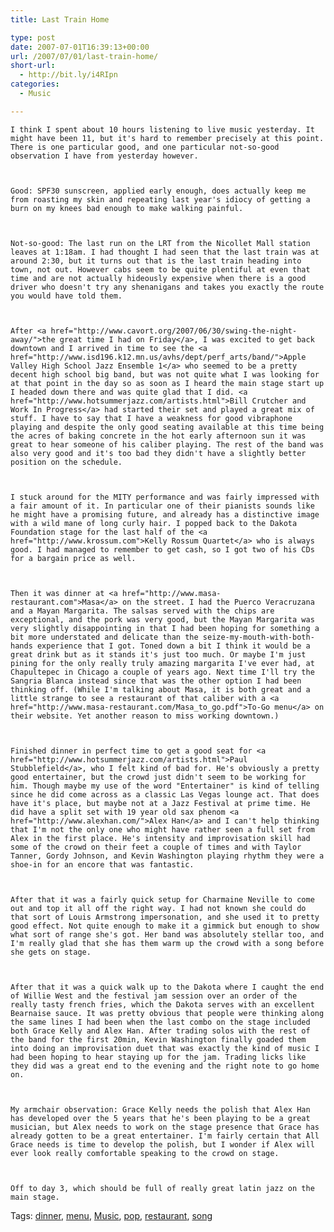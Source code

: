 ```yaml
---
title: Last Train Home

type: post
date: 2007-07-01T16:39:13+00:00
url: /2007/07/01/last-train-home/
short-url:
  - http://bit.ly/i4RIpn
categories:
  - Music

---
```

<div class='microid-mailto+http:sha1:e91c4d6c935b21ef2c5936f3d627c523dff3d493'>
  
    I think I spent about 10 hours listening to live music yesterday. It might have been 11, but it's hard to remember precisely at this point. There is one particular good, and one particular not-so-good observation I have from yesterday however.
  
  
  
    Good: SPF30 sunscreen, applied early enough, does actually keep me from roasting my skin and repeating last year's idiocy of getting a burn on my knees bad enough to make walking painful.
  
  
  
    Not-so-good: The last run on the LRT from the Nicollet Mall station leaves at 1:18am. I had thought I had seen that the last train was at around 2:30, but it turns out that is the last train heading into town, not out. However cabs seem to be quite plentiful at even that time and are not actually hideously expensive when there is a good driver who doesn't try any shenanigans and takes you exactly the route you would have told them.
  
  
  
    After <a href="http://www.cavort.org/2007/06/30/swing-the-night-away/">the great time I had on Friday</a>, I was excited to get back downtown and I arrived in time to see the <a href="http://www.isd196.k12.mn.us/avhs/dept/perf_arts/band/">Apple Valley High School Jazz Ensemble 1</a> who seemed to be a pretty decent high school big band, but was not quite what I was looking for at that point in the day so as soon as I heard the main stage start up I headed down there and was quite glad that I did. <a href="http://www.hotsummerjazz.com/artists.html">Bill Crutcher and Work In Progress</a> had started their set and played a great mix of stuff. I have to say that I have a weakness for good vibraphone playing and despite the only good seating available at this time being the acres of baking concrete in the hot early afternoon sun it was great to hear someone of his caliber playing. The rest of the band was also very good and it's too bad they didn't have a slightly better position on the schedule.
  
  
  
    I stuck around for the MITY performance and was fairly impressed with a fair amount of it. In particular one of their pianists sounds like he might have a promising future, and already has a distinctive image with a wild mane of long curly hair. I popped back to the Dakota Foundation stage for the last half of the <a href="http://www.krossum.com">Kelly Rossum Quartet</a> who is always good. I had managed to remember to get cash, so I got two of his CDs for a bargain price as well.
  
  
  
    Then it was dinner at <a href="http://www.masa-restaurant.com">Masa</a> on the street. I had the Puerco Veracruzana and a Mayan Margarita. The salsas served with the chips are exceptional, and the pork was very good, but the Mayan Margarita was very slightly disappointing in that I had been hoping for something a bit more understated and delicate than the seize-my-mouth-with-both-hands experience that I got. Toned down a bit I think it would be a great drink but as it stands it's just too much. Or maybe I'm just pining for the only really truly amazing margarita I've ever had, at Chapultepec in Chicago a couple of years ago. Next time I'll try the Sangria Blanca instead since that was the other option I had been thinking off. (While I'm talking about Masa, it is both great and a little strange to see a restaurant of that caliber with a <a href="http://www.masa-restaurant.com/Masa_to_go.pdf">To-Go menu</a> on their website. Yet another reason to miss working downtown.)
  
  
  
    Finished dinner in perfect time to get a good seat for <a href="http://www.hotsummerjazz.com/artists.html">Paul Stubblefield</a>, who I felt kind of bad for. He's obviously a pretty good entertainer, but the crowd just didn't seem to be working for him. Though maybe my use of the word "Entertainer" is kind of telling since he did come across as a classic Las Vegas lounge act. That does have it's place, but maybe not at a Jazz Festival at prime time. He did have a split set with 19 year old sax phenom <a href="http://www.alexhan.com/">Alex Han</a> and I can't help thinking that I'm not the only one who might have rather seen a full set from Alex in the first place. He's intensity and improvisation skill had some of the crowd on their feet a couple of times and with Taylor Tanner, Gordy Johnson, and Kevin Washington playing rhythm they were a shoe-in for an encore that was fantastic.
  
  
  
    After that it was a fairly quick setup for Charmaine Neville to come out and top it all off the right way. I had not known she could do that sort of Louis Armstrong impersonation, and she used it to pretty good effect. Not quite enough to make it a gimmick but enough to show what sort of range she's got. Her band was absolutely stellar too, and I'm really glad that she has them warm up the crowd with a song before she gets on stage.
  
  
  
    After that it was a quick walk up to the Dakota where I caught the end of Willie West and the festival jam session over an order of the really tasty french fries, which the Dakota serves with an excellent Bearnaise sauce. It was pretty obvious that people were thinking along the same lines I had been when the last combo on the stage included both Grace Kelly and Alex Han. After trading solos with the rest of the band for the first 20min, Kevin Washington finally goaded them into doing an improvisation duet that was exactly the kind of music I had been hoping to hear staying up for the jam. Trading licks like they did was a great end to the evening and the right note to go home on.
  
  
  
    My armchair observation: Grace Kelly needs the polish that Alex Han has developed over the 5 years that he's been playing to be a great musician, but Alex needs to work on the stage presence that Grace has already gotten to be a great entertainer. I'm fairly certain that All Grace needs is time to develop the polish, but I wonder if Alex will ever look really comfortable speaking to the crowd on stage.
  
  
  
    Off to day 3, which should be full of really great latin jazz on the main stage.
  
</div>

<div class="st-post-tags">
  Tags: <a href="http://www.cavort.org/tag/dinner/" title="dinner" rel="tag">dinner</a>, <a href="http://www.cavort.org/tag/menu/" title="menu" rel="tag">menu</a>, <a href="http://www.cavort.org/tag/music/" title="Music" rel="tag">Music</a>, <a href="http://www.cavort.org/tag/pop/" title="pop" rel="tag">pop</a>, <a href="http://www.cavort.org/tag/restaurant/" title="restaurant" rel="tag">restaurant</a>, <a href="http://www.cavort.org/tag/song/" title="song" rel="tag">song</a><br />
</div>